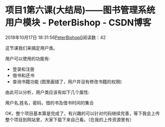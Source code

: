 # 项目1第六课(大结局)——图书管理系统用户模块 - PeterBishop - CSDN博客





2018年10月17日 18:31:56[PeterBishop0](https://me.csdn.net/qq_40061421)阅读数：42








这节课我们来搞定用户类。



用户可以使用的功能有:
- 登录和注册
- 借书和还书
- 查询书籍功能 (图里画错了，用户并没有修改书籍的权限)



由此可以分析，用户类应该有如下几个属性:

用户名,姓名，密码，借的书及借书时间的集合



OK，整个项目基本算是完成了，有兴趣的可以针对代码继续完善，等下我会上传整个项目到网站里，大家下载下来自己看。（在我的上传资源里有）




